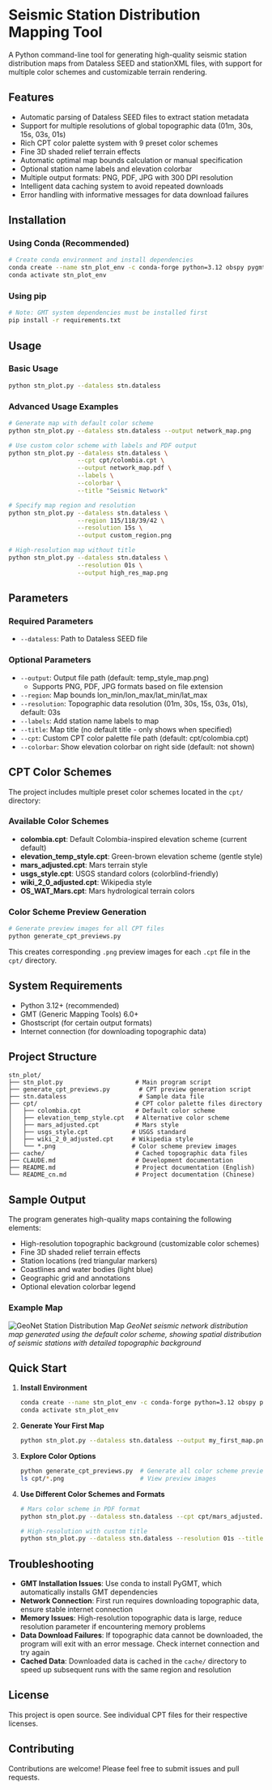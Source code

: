 # Seismic Station Distribution Mapping Tool

A Python command-line tool for generating high-quality seismic station distribution maps from Dataless SEED and stationXML files, with support for multiple color schemes and customizable terrain rendering.

## Features

- Automatic parsing of Dataless SEED files to extract station metadata
- Support for multiple resolutions of global topographic data (01m, 30s, 15s, 03s, 01s)
- Rich CPT color palette system with 9 preset color schemes
- Fine 3D shaded relief terrain effects
- Automatic optimal map bounds calculation or manual specification
- Optional station name labels and elevation colorbar
- Multiple output formats: PNG, PDF, JPG with 300 DPI resolution
- Intelligent data caching system to avoid repeated downloads
- Error handling with informative messages for data download failures

## Installation

### Using Conda (Recommended)

```bash
# Create conda environment and install dependencies
conda create --name stn_plot_env -c conda-forge python=3.12 obspy pygmt
conda activate stn_plot_env
```

### Using pip

```bash
# Note: GMT system dependencies must be installed first
pip install -r requirements.txt
```

## Usage

### Basic Usage

```bash
python stn_plot.py --dataless stn.dataless
```

### Advanced Usage Examples

```bash
# Generate map with default color scheme
python stn_plot.py --dataless stn.dataless --output network_map.png

# Use custom color scheme with labels and PDF output
python stn_plot.py --dataless stn.dataless \
                   --cpt cpt/colombia.cpt \
                   --output network_map.pdf \
                   --labels \
                   --colorbar \
                   --title "Seismic Network"

# Specify map region and resolution
python stn_plot.py --dataless stn.dataless \
                   --region 115/118/39/42 \
                   --resolution 15s \
                   --output custom_region.png

# High-resolution map without title
python stn_plot.py --dataless stn.dataless \
                   --resolution 01s \
                   --output high_res_map.png
```

## Parameters

### Required Parameters
- `--dataless`: Path to Dataless SEED file

### Optional Parameters
- `--output`: Output file path (default: temp_style_map.png)
  - Supports PNG, PDF, JPG formats based on file extension
- `--region`: Map bounds lon_min/lon_max/lat_min/lat_max
- `--resolution`: Topographic data resolution (01m, 30s, 15s, 03s, 01s), default: 03s
- `--labels`: Add station name labels to map
- `--title`: Map title (no default title - only shows when specified)
- `--cpt`: Custom CPT color palette file path (default: cpt/colombia.cpt)
- `--colorbar`: Show elevation colorbar on right side (default: not shown)

## CPT Color Schemes

The project includes multiple preset color schemes located in the `cpt/` directory:

### Available Color Schemes
- **colombia.cpt**: Default Colombia-inspired elevation scheme (current default)
- **elevation_temp_style.cpt**: Green-brown elevation scheme (gentle style)
- **mars_adjusted.cpt**: Mars terrain style
- **usgs_style.cpt**: USGS standard colors (colorblind-friendly)
- **wiki_2_0_adjusted.cpt**: Wikipedia style
- **OS_WAT_Mars.cpt**: Mars hydrological terrain colors

### Color Scheme Preview Generation

```bash
# Generate preview images for all CPT files
python generate_cpt_previews.py
```

This creates corresponding `.png` preview images for each `.cpt` file in the `cpt/` directory.

## System Requirements

- Python 3.12+ (recommended)
- GMT (Generic Mapping Tools) 6.0+
- Ghostscript (for certain output formats)
- Internet connection (for downloading topographic data)

## Project Structure

```
stn_plot/
├── stn_plot.py                    # Main program script
├── generate_cpt_previews.py        # CPT preview generation script
├── stn.dataless                    # Sample data file
├── cpt/                           # CPT color palette files directory
│   ├── colombia.cpt               # Default color scheme
│   ├── elevation_temp_style.cpt   # Alternative color scheme
│   ├── mars_adjusted.cpt          # Mars style
│   ├── usgs_style.cpt            # USGS standard
│   ├── wiki_2_0_adjusted.cpt     # Wikipedia style
│   └── *.png                     # Color scheme preview images
├── cache/                         # Cached topographic data files
├── CLAUDE.md                      # Development documentation
├── README.md                      # Project documentation (English)
└── README_cn.md                   # Project documentation (Chinese)
```

## Sample Output

The program generates high-quality maps containing the following elements:
- High-resolution topographic background (customizable color schemes)
- Fine 3D shaded relief terrain effects
- Station locations (red triangular markers)
- Coastlines and water bodies (light blue)
- Geographic grid and annotations
- Optional elevation colorbar legend

### Example Map
![GeoNet Station Distribution Map](GeoNet_map.png)
*GeoNet seismic network distribution map generated using the default color scheme, showing spatial distribution of seismic stations with detailed topographic background*

## Quick Start

1. **Install Environment**
   ```bash
   conda create --name stn_plot_env -c conda-forge python=3.12 obspy pygmt
   conda activate stn_plot_env
   ```

2. **Generate Your First Map**
   ```bash
   python stn_plot.py --dataless stn.dataless --output my_first_map.png
   ```

3. **Explore Color Options**
   ```bash
   python generate_cpt_previews.py  # Generate all color scheme previews
   ls cpt/*.png                     # View preview images
   ```

4. **Use Different Color Schemes and Formats**
   ```bash
   # Mars color scheme in PDF format
   python stn_plot.py --dataless stn.dataless --cpt cpt/mars_adjusted.cpt --output mars_style.pdf
   
   # High-resolution with custom title
   python stn_plot.py --dataless stn.dataless --resolution 01s --title "Seismic Network" --output hires.png
   ```

## Troubleshooting

- **GMT Installation Issues**: Use conda to install PyGMT, which automatically installs GMT dependencies
- **Network Connection**: First run requires downloading topographic data, ensure stable internet connection
- **Memory Issues**: High-resolution topographic data is large, reduce resolution parameter if encountering memory problems
- **Data Download Failures**: If topographic data cannot be downloaded, the program will exit with an error message. Check internet connection and try again
- **Cached Data**: Downloaded data is cached in the `cache/` directory to speed up subsequent runs with the same region and resolution

## License

This project is open source. See individual CPT files for their respective licenses.

## Contributing

Contributions are welcome! Please feel free to submit issues and pull requests.
